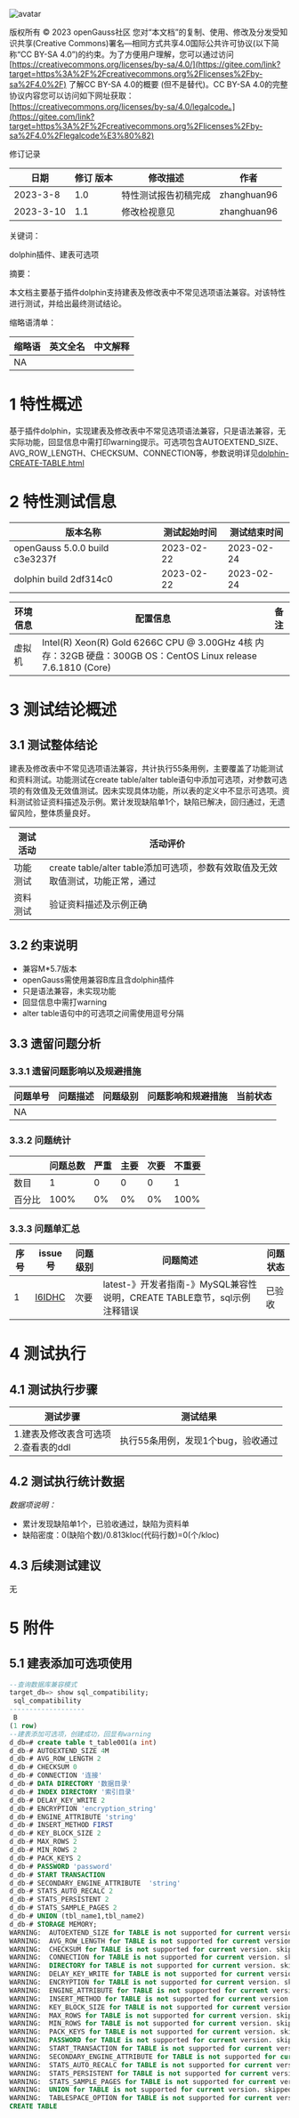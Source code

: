 ![avatar](https://gitee.com/opengauss/QA/raw/master/images/openGauss.png)

版权所有 © 2023 openGauss社区 您对“本文档”的复制、使用、修改及分发受知识共享(Creative Commons)署名—相同方式共享4.0国际公共许可协议(以下简称“CC BY-SA 4.0”)的约束。为了方便用户理解，您可以通过访问[https://creativecommons.org/licenses/by-sa/4.0/](https://gitee.com/link?target=https%3A%2F%2Fcreativecommons.org%2Flicenses%2Fby-sa%2F4.0%2F) 了解CC BY-SA 4.0的概要 (但不是替代)。CC BY-SA 4.0的完整协议内容您可以访问如下网址获取：[https://creativecommons.org/licenses/by-sa/4.0/legalcode。](https://gitee.com/link?target=https%3A%2F%2Fcreativecommons.org%2Flicenses%2Fby-sa%2F4.0%2Flegalcode%E3%80%82)

修订记录

| 日期      | 修订 版本 | 修改描述             | 作者        |
| --------- | --------- | -------------------- | ----------- |
| 2023-3-8  | 1.0       | 特性测试报告初稿完成 | zhanghuan96 |
| 2023-3-10 | 1.1       | 修改检视意见         | zhanghuan96 |

关键词：

dolphin插件、建表可选项

摘要：

本文档主要基于插件dolphin支持建表及修改表中不常见选项语法兼容。对该特性进行测试，并给出最终测试结论。

缩略语清单：

| 缩略语 | 英文全名 | 中文解释 |
| ------ | -------- | -------- |
| NA     |          |          |

# 1 特性概述

基于插件dolphin，实现建表及修改表中不常见选项语法兼容，只是语法兼容，无实际功能，回显信息中需打印warning提示。可选项包含AUTOEXTEND_SIZE、AVG_ROW_LENGTH、CHECKSUM、CONNECTION等，参数说明详见[dolphin-CREATE-TABLE.html](https://docs.opengauss.org/zh/docs/latest/docs/Developerguide/dolphin-CREATE-TABLE.html)

# 2 特性测试信息

| 版本名称                       | 测试起始时间 | 测试结束时间 |
| ------------------------------ | ------------ | ------------ |
| openGauss 5.0.0 build c3e3237f | 2023-02-22   | 2023-02-24   |
| dolphin build 2df314c0         | 2023-02-22   | 2023-02-24   |

| 环境信息 | 配置信息                                                     | 备注 |
| -------- | ------------------------------------------------------------ | ---- |
| 虚拟机   | Intel(R) Xeon(R) Gold 6266C CPU @ 3.00GHz 4核 内存：32GB 硬盘：300GB OS：CentOS Linux release 7.6.1810 (Core) |      |

# 3 测试结论概述

## 3.1 测试整体结论

建表及修改表中不常见选项语法兼容，共计执行55条用例，主要覆盖了功能测试和资料测试。功能测试在create table/alter table语句中添加可选项，对参数可选项的有效值及无效值测试。因未实现具体功能，所以表的定义中不显示可选项。资料测试验证资料描述及示例。累计发现缺陷单1个，缺陷已解决，回归通过，无遗留风险，整体质量良好。

| 测试活动 | 活动评价                                                     |
| -------- | ------------------------------------------------------------ |
| 功能测试 | create table/alter table添加可选项，参数有效取值及无效取值测试，功能正常，通过 |
| 资料测试 | 验证资料描述及示例正确                                       |

## 3.2 约束说明

- 兼容M*5.7版本
- openGauss需使用兼容B库且含dolphin插件
- 只是语法兼容，未实现功能
- 回显信息中需打warning
- alter table语句中的可选项之间需使用逗号分隔

## 3.3 遗留问题分析

### 3.3.1 遗留问题影响以及规避措施

| 问题单号 | 问题描述 | 问题级别 | 问题影响和规避措施 | 当前状态 |
| -------- | -------- | -------- | ------------------ | -------- |
| NA       |          |          |                    |          |

### 3.3.2 问题统计

|        | 问题总数 | 严重 | 主要 | 次要 | 不重要 |
| ------ | -------- | ---- | ---- | ---- | ------ |
| 数目   | 1        | 0    | 0    | 0    | 1      |
| 百分比 | 100%     | 0%   | 0%   | 0%   | 100%   |

### 3.3.3 问题单汇总

| 序号 | issue号                                                      | 问题级别 | 问题简述                                                     | 问题状态 |
| ---- | ------------------------------------------------------------ | -------- | ------------------------------------------------------------ | -------- |
| 1    | [I6IDHC](https://gitee.com/opengauss/Plugin/issues/I6IDHC?from=project-issue) | 次要     | latest-》开发者指南-》MySQL兼容性说明，CREATE TABLE章节，sql示例注释错误 | 已验收   |

# 4 测试执行

## 4.1 测试执行步骤

| 测试步骤                                 | 测试结果                           |
| ---------------------------------------- | ---------------------------------- |
| 1.建表及修改表含可选项 <br>2.查看表的ddl | 执行55条用例，发现1个bug，验收通过 |

## 4.2 测试执行统计数据

*数据项说明：*

- 累计发现缺陷单1个，已验收通过，缺陷为资料单
- 缺陷密度：0(缺陷个数)/0.813kloc(代码行数)=0(个/kloc)

## 4.3 后续测试建议

无

# 5 附件

## 5.1 建表添加可选项使用

```sql
--查询数据库兼容模式
target_db=> show sql_compatibility;
 sql_compatibility
-------------------
 B
(1 row)
--建表添加可选项，创建成功，回显有warning
d_db=# create table t_table001(a int)
d_db-# AUTOEXTEND_SIZE 4M
d_db-# AVG_ROW_LENGTH 2
d_db-# CHECKSUM 0
d_db-# CONNECTION '连接'
d_db-# DATA DIRECTORY '数据目录'
d_db-# INDEX DIRECTORY '索引目录'
d_db-# DELAY_KEY_WRITE 2
d_db-# ENCRYPTION 'encryption_string'
d_db-# ENGINE_ATTRIBUTE 'string'
d_db-# INSERT_METHOD FIRST
d_db-# KEY_BLOCK_SIZE 2
d_db-# MAX_ROWS 2
d_db-# MIN_ROWS 2
d_db-# PACK_KEYS 2
d_db-# PASSWORD 'password'
d_db-# START TRANSACTION
d_db-# SECONDARY_ENGINE_ATTRIBUTE  'string'
d_db-# STATS_AUTO_RECALC 2
d_db-# STATS_PERSISTENT 2
d_db-# STATS_SAMPLE_PAGES 2
d_db-# UNION (tbl_name1,tbl_name2)
d_db-# STORAGE MEMORY;
WARNING:  AUTOEXTEND_SIZE for TABLE is not supported for current version. skipped
WARNING:  AVG_ROW_LENGTH for TABLE is not supported for current version. skipped
WARNING:  CHECKSUM for TABLE is not supported for current version. skipped
WARNING:  CONNECTION for TABLE is not supported for current version. skipped
WARNING:  DIRECTORY for TABLE is not supported for current version. skipped
WARNING:  DELAY_KEY_WRITE for TABLE is not supported for current version. skipped
WARNING:  ENCRYPTION for TABLE is not supported for current version. skipped
WARNING:  ENGINE_ATTRIBUTE for TABLE is not supported for current version. skipped
WARNING:  INSERT_METHOD for TABLE is not supported for current version. skipped
WARNING:  KEY_BLOCK_SIZE for TABLE is not supported for current version. skipped
WARNING:  MAX_ROWS for TABLE is not supported for current version. skipped
WARNING:  MIN_ROWS for TABLE is not supported for current version. skipped
WARNING:  PACK_KEYS for TABLE is not supported for current version. skipped
WARNING:  PASSWORD for TABLE is not supported for current version. skipped
WARNING:  START_TRANSACTION for TABLE is not supported for current version. skipped
WARNING:  SECONDARY_ENGINE_ATTRIBUTE for TABLE is not supported for current version. skipped
WARNING:  STATS_AUTO_RECALC for TABLE is not supported for current version. skipped
WARNING:  STATS_PERSISTENT for TABLE is not supported for current version. skipped
WARNING:  STATS_SAMPLE_PAGES for TABLE is not supported for current version. skipped
WARNING:  UNION for TABLE is not supported for current version. skipped
WARNING:  TABLESPACE_OPTION for TABLE is not supported for current version. skipped
CREATE TABLE
```